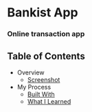 # Bankist App
### Online transaction app

## Table of Contents
-   Overview
    -  [Screenshot](#screenshot)
-   My Process
    -  [Built With](#built-with)
    -  [What I Learned](#what-i-learned)
